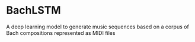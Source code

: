 # BachLSTM
A deep learning model to generate music sequences based on a corpus of Bach compositions represented as MIDI files
